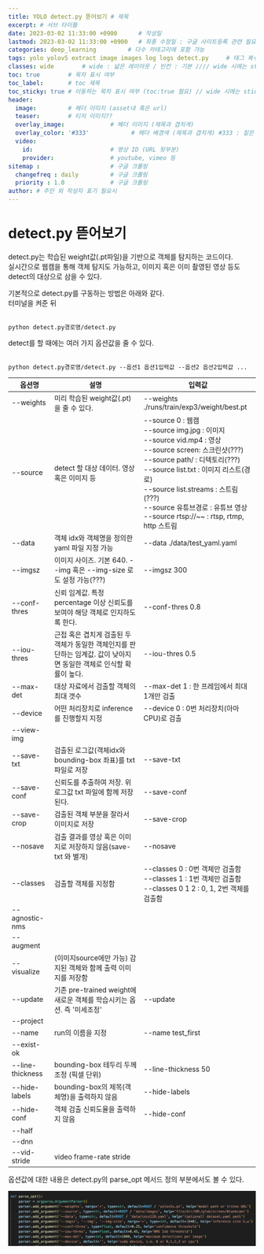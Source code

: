 ```yaml
---
title: YOLO detect.py 뜯어보기 # 제목
excerpt: # 서브 타이틀
date: 2023-03-02 11:33:00 +0900      # 작성일
lastmod: 2023-03-02 11:33:00 +0900   # 최종 수정일 : 구글 사이트등록 관련 필요
categories: deep_learning         # 다수 카테고리에 포함 가능
tags: yolo yolov5 extract image images log logs detect.py     # 태그 복수개 가능
classes: wide        # wide : 넓은 레이아웃 / 빈칸 : 기본 //// wide 시에는 sticky toc 불가
toc: true        # 목차 표시 여부
toc_label:       # toc 제목
toc_sticky: true # 이동하는 목차 표시 여부 (toc:true 필요) // wide 시에는 sticky toc 불가
header: 
  image:         # 헤더 이미지 (asset내 혹은 url)
  teaser:        # 티저 이미지??
  overlay_image:             # 헤더 이미지 (제목과 겹치게)
  overlay_color: '#333'            # 헤더 배경색 (제목과 겹치게) #333 : 짙은 회색
  video:
    id:                      # 영상 ID (URL 뒷부분)
    provider:                # youtube, vimeo 등
sitemap :                    # 구글 크롤링
  changefreq : daily         # 구글 크롤링
  priority : 1.0             # 구글 크롤링
author: # 주인 외 작성자 표기 필요시
---
```

<!--postNo: 20230302_003-->

# detect.py 뜯어보기  

detect.py는 학습된 weight값(.pt파일)을 기반으로 객체를 탐지하는 코드이다.  
실시간으로 웹캠을 통해 객체 탐지도 가능하고, 이미지 혹은 이미 촬영된 영상 등도 detect의 대상으로 삼을 수 있다.  
  
기본적으로 detect.py를 구동하는 방법은 아래와 같다.  
터미널을 켜준 뒤  

```terminal

python detect.py경로명/detect.py

```

detect를 할 때에는 여러 가지 옵션값을 줄 수 있다.  

```terminal

python detect.py경로명/detect.py --옵션1 옵션1입력값 --옵션2 옵션2입력값 ...

```

|옵션명|설명|입력값|
|---|---|---|
|--weights|미리 학습된 weight값(.pt)을 줄 수 있다.|--weights ./runs/train/exp3/weight/best.pt|
|--source|detect 할 대상 데이터. 영상 혹은 이미지 등|--source 0 : 웹캠 <br>--source img.jpg : 이미지<br>--source vid.mp4 : 영상<br>--source screen: 스크린샷(???)<br>--source path/ : 디텍토리(???)<br>--source list.txt : 이미지 리스트(경로)<br>--source list.streams : 스트림(???)<br>--source 유튜브경로 : 유튜브 영상<br>--source rtsp://~~ : rtsp, rtmp, http 스트림|
|--data|객체 idx와 객체명을 정의한 yaml 파일 지정 가능|--data ./data/test_yaml.yaml|
|--imgsz|이미지 사이즈. 기본 640. --img 혹은 --img-size 로도 설정 가능(???)|--imgsz 300|
|--conf-thres|신뢰 임계값. 특정 percentage 이상 신뢰도를 보여야 해당 객체로 인지하도록 한다.|--conf-thres 0.8|
|--iou-thres|근접 혹은 겹치게 검출된 두 객체가 동일한 객체인지를 판단하는 임계값. 값이 낮아지면 동일한 객체로 인식할 확률이 높다.|--iou-thres 0.5|
|--max-det|대상 자료에서 검출할 객체의 최대 갯수|--max-det 1 : 한 프레임에서 최대 1개만 검출|
|--device|어떤 처리장치로 inference를 진행할지 지정|--device 0 : 0번 처리장치(아마 CPU)로 검출|
|--view-img|||
|--save-txt|검출된 로그값(객체idx와 bounding-box 좌표)를 txt 파일로 저장|--save-txt|
|--save-conf|신뢰도를 추출하여 저장. 위 로그값 txt 파일에 함께 저장된다.|--save-conf|
|--save-crop|검출된 객체 부분을 잘라서 이미지로 저장|--save-crop|
|--nosave|검출 결과를 영상 혹은 이미지로 저장하지 않음(save-txt 와 별개)|--nosave|
|--classes|검출할 객체를 지정함|--classes 0 : 0번 객체만 검출함<br>--classes 1 : 1번 객체만 검출함<br>--classes 0 1 2 : 0, 1, 2번 객체를 검출함|
|--agnostic-nms|||
|--augment|||
|--visualize|(이미지source에만 가능) 감지된 객체와 함께 출력 이미지를 저장함||
|--update|기존 pre-trained weight에 새로운 객체를 학습시키는 옵션. 즉 '미세조정'|--update|
|--project|||
|--name|run의 이름을 지정|--name test_first|
|--exist-ok|||
|--line-thickness|bounding-box 테두리 두께 조정 (픽셀 단위)|--line-thickness 50|
|--hide-labels|bounding-box의 제목(객체명)을 출력하지 않음|--hide-labels|
|--hide-conf|객체 검출 신뢰도율을 출력하지 않음|--hide-conf|
|--half|||
|--dnn|||
|--vid-stride|video frame-rate stride||

옵션값에 대한 내용은 detect.py의 parse_opt 메서드 정의 부분에서도 볼 수 있다.  

![](/assets/images/20230302_003_001.png)